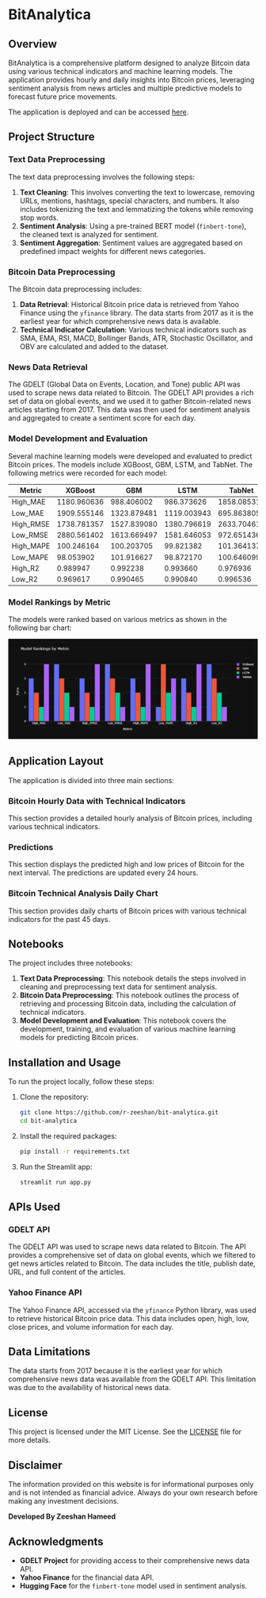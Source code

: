 # BitAnalytica

## Overview

BitAnalytica is a comprehensive platform designed to analyze Bitcoin data using various technical indicators and machine learning models. The application provides hourly and daily insights into Bitcoin prices, leveraging sentiment analysis from news articles and multiple predictive models to forecast future price movements.

The application is deployed and can be accessed [here](https://bit-analytica.streamlit.app/).

## Project Structure

### Text Data Preprocessing

The text data preprocessing involves the following steps:
1. **Text Cleaning**: This involves converting the text to lowercase, removing URLs, mentions, hashtags, special characters, and numbers. It also includes tokenizing the text and lemmatizing the tokens while removing stop words.
2. **Sentiment Analysis**: Using a pre-trained BERT model (`finbert-tone`), the cleaned text is analyzed for sentiment.
3. **Sentiment Aggregation**: Sentiment values are aggregated based on predefined impact weights for different news categories.

### Bitcoin Data Preprocessing

The Bitcoin data preprocessing includes:
1. **Data Retrieval**: Historical Bitcoin price data is retrieved from Yahoo Finance using the `yfinance` library. The data starts from 2017 as it is the earliest year for which comprehensive news data is available.
2. **Technical Indicator Calculation**: Various technical indicators such as SMA, EMA, RSI, MACD, Bollinger Bands, ATR, Stochastic Oscillator, and OBV are calculated and added to the dataset.

### News Data Retrieval

The GDELT (Global Data on Events, Location, and Tone) public API was used to scrape news data related to Bitcoin. The GDELT API provides a rich set of data on global events, and we used it to gather Bitcoin-related news articles starting from 2017. This data was then used for sentiment analysis and aggregated to create a sentiment score for each day.

### Model Development and Evaluation

Several machine learning models were developed and evaluated to predict Bitcoin prices. The models include XGBoost, GBM, LSTM, and TabNet. The following metrics were recorded for each model:

| Metric      | XGBoost     | GBM         | LSTM        | TabNet      |
|-------------|-------------|-------------|-------------|-------------|
| High_MAE    | 1180.960636 | 988.406002  | 986.373626  | 1858.085311 |
| Low_MAE     | 1909.555146 | 1323.879481 | 1119.003943 | 695.863805  |
| High_RMSE   | 1738.781357 | 1527.839080 | 1380.796619 | 2633.704618 |
| Low_RMSE    | 2880.561402 | 1613.669497 | 1581.646053 | 972.651436  |
| High_MAPE   | 100.246164  | 100.203705  | 99.821382   | 101.364137  |
| Low_MAPE    | 98.053902   | 101.916627  | 98.872170   | 100.646099  |
| High_R2     | 0.989947    | 0.992238    | 0.993660    | 0.976936    |
| Low_R2      | 0.969617    | 0.990465    | 0.990840    | 0.996536    |

### Model Rankings by Metric

The models were ranked based on various metrics as shown in the following bar chart:

![Model Rankings by Metric](data/plot.png)

## Application Layout

The application is divided into three main sections:

### Bitcoin Hourly Data with Technical Indicators

This section provides a detailed hourly analysis of Bitcoin prices, including various technical indicators.

### Predictions

This section displays the predicted high and low prices of Bitcoin for the next interval. The predictions are updated every 24 hours.

### Bitcoin Technical Analysis Daily Chart

This section provides daily charts of Bitcoin prices with various technical indicators for the past 45 days.

## Notebooks

The project includes three notebooks:
1. **Text Data Preprocessing**: This notebook details the steps involved in cleaning and preprocessing text data for sentiment analysis.
2. **Bitcoin Data Preprocessing**: This notebook outlines the process of retrieving and processing Bitcoin data, including the calculation of technical indicators.
3. **Model Development and Evaluation**: This notebook covers the development, training, and evaluation of various machine learning models for predicting Bitcoin prices.

## Installation and Usage

To run the project locally, follow these steps:

1. Clone the repository:
    ```bash
    git clone https://github.com/r-zeeshan/bit-analytica.git
    cd bit-analytica
    ```

2. Install the required packages:
    ```bash
    pip install -r requirements.txt
    ```

3. Run the Streamlit app:
    ```bash
    streamlit run app.py
    ```

## APIs Used

### GDELT API

The GDELT API was used to scrape news data related to Bitcoin. The API provides a comprehensive set of data on global events, which we filtered to get news articles related to Bitcoin. The data includes the title, publish date, URL, and full content of the articles.

### Yahoo Finance API

The Yahoo Finance API, accessed via the `yfinance` Python library, was used to retrieve historical Bitcoin price data. This data includes open, high, low, close prices, and volume information for each day. 

## Data Limitations

The data starts from 2017 because it is the earliest year for which comprehensive news data was available from the GDELT API. This limitation was due to the availability of historical news data.

## License

This project is licensed under the MIT License. See the [LICENSE](LICENSE) file for more details.

## Disclaimer

The information provided on this website is for informational purposes only and is not intended as financial advice. Always do your own research before making any investment decisions.

**Developed By Zeeshan Hameed**

## Acknowledgments

- **GDELT Project** for providing access to their comprehensive news data API.
- **Yahoo Finance** for the financial data API.
- **Hugging Face** for the `finbert-tone` model used in sentiment analysis.